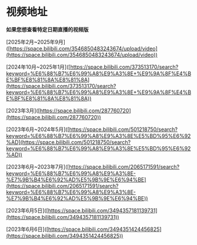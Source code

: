 # 视频地址

**如果您想查看特定日期直播的视频版**

\[2025年2月\~2025年9月]\([https://space.bilibili.com/3546850483243674/upload/video](https://space.bilibili.com/3546850483243674/upload/video))



\[2024年10月\~2025年1月]\([https://space.bilibili.com/373513170/search?keyword=%E6%88%B7%E6%99%A8%E9%A3%8E+%E9%9A%8F%E4%BE%BF%E8%81%8A%E8%81%8A](https://space.bilibili.com/373513170/search?keyword=%E6%88%B7%E6%99%A8%E9%A3%8E+%E9%9A%8F%E4%BE%BF%E8%81%8A%E8%81%8A))



\[2023年3月]\([https://space.bilibili.com/287760720](https://space.bilibili.com/287760720))



\[2023年6月\~2024年5月]\([https://space.bilibili.com/501218750/search?keyword=%E6%88%B7%E6%99%A8%E9%A3%8E%E5%BD%95%E6%92%AD](https://space.bilibili.com/501218750/search?keyword=%E6%88%B7%E6%99%A8%E9%A3%8E%E5%BD%95%E6%92%AD))



\[2023年6月\~2023年7月]\([https://space.bilibili.com/2065171591/search?keyword=%E6%88%B7%E6%99%A8%E9%A3%8E-%E7%9B%B4%E6%92%AD%E5%9B%9E%E6%94%BE](https://space.bilibili.com/2065171591/search?keyword=%E6%88%B7%E6%99%A8%E9%A3%8E-%E7%9B%B4%E6%92%AD%E5%9B%9E%E6%94%BE))



\[2023年6月5日]\([https://space.bilibili.com/3494357181139731](https://space.bilibili.com/3494357181139731))



\[2023年6月6日]\([https://space.bilibili.com/3494351424456825](https://space.bilibili.com/3494351424456825))



